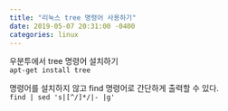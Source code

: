 ```yaml
---
title: "리눅스 tree 명령어 사용하기"
date: 2019-05-07 20:31:00 -0400
categories: linux
---
```

우분투에서 tree 명령어 설치하기  
`apt-get install tree`  
  
명령어를 설치하지 않고 find 명령어로 간단하게 출력할 수 있다.  
`find | sed 's|[^/]*/|- |g'`  


    
